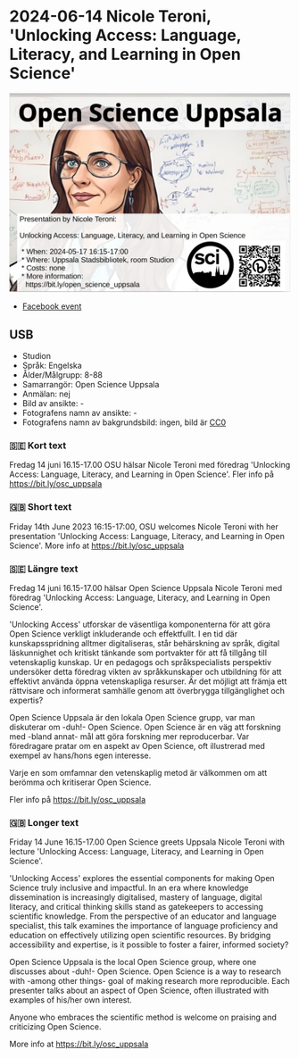 # 2024-06-14 Nicole Teroni, 'Unlocking Access: Language, Literacy, and Learning in Open Science'

![Nicole Teroni, 'Unlocking Access: Language, Literacy, and Learning in Open Science'](20240614_screens.jpg)

* [Facebook event](https://fb.me/e/blcUoGz76)

## USB

* Studion
* Språk: Engelska
* Ålder/Målgrupp: 8-88
* Samarrangör: Open Science Uppsala
* Anmälan: nej
* Bild av ansikte: -
* Fotografens namn av ansikte: -
* Fotografens namn av bakgrundsbild: ingen, bild är [CC0](https://en.wikipedia.org/wiki/Creative_Commons_license#Zero_/_public_domain)

### :sweden: Kort text

Fredag 14 juni 16.15-17.00 OSU hälsar Nicole Teroni
med föredrag 'Unlocking Access: Language, Literacy, and Learning in Open Science'.
Fler info på <https://bit.ly/osc_uppsala>

### :gb: Short text

Friday 14th June 2023 16:15-17:00, OSU welcomes Nicole Teroni
with her presentation 'Unlocking Access: Language, Literacy, and Learning in Open Science'.
More info at <https://bit.ly/osc_uppsala>

### :sweden: Längre text

Fredag 14 juni 16.15-17.00 hälsar Open Science Uppsala
Nicole Teroni
med föredrag 'Unlocking Access: Language, Literacy, and Learning in Open Science'.

'Unlocking Access' utforskar de väsentliga komponenterna
för att göra Open Science verkligt inkluderande och effektfullt.
I en tid där kunskapsspridning alltmer digitaliseras,
står behärskning av språk, digital läskunnighet och kritiskt tänkande
som portvakter för att få tillgång till vetenskaplig kunskap.
Ur en pedagogs och språkspecialists perspektiv undersöker
detta föredrag vikten av språkkunskaper
och utbildning för att effektivt använda öppna vetenskapliga resurser.
Är det möjligt att främja ett rättvisare och informerat samhälle
genom att överbrygga tillgänglighet och expertis?

Open Science Uppsala är den lokala Open Science grupp,
var man diskuterar om -duh!- Open Science.
Open Science är en väg att forskning med -bland annat-
mål att göra forskning mer reproducerbar.
Var föredragare pratar om en aspekt av Open Science, oft
illustrerad med exempel av hans/hons egen interesse.

Varje en som omfamnar den vetenskaplig metod är välkommen
om att berömma och kritiserar Open Science.

Fler info på <https://bit.ly/osc_uppsala>

### :gb: Longer text

Friday 14 June 16.15-17.00 Open Science greets Uppsala
Nicole Teroni
with lecture 'Unlocking Access: Language, Literacy, and Learning in Open Science'.

'Unlocking Access' explores the essential components for making Open Science truly inclusive and impactful. In an era where knowledge dissemination is increasingly digitalised, mastery of language, digital literacy, and critical thinking skills stand as gatekeepers to accessing scientific knowledge. From the perspective of an educator and language specialist, this talk examines the importance of language proficiency and education on effectively utilizing open scientific resources. By bridging accessibility and expertise, is it possible to foster a fairer, informed society?

Open Science Uppsala is the local Open Science group,
where one discusses about -duh!- Open Science.
Open Science is a way to research with -among other things-
goal of making research more reproducible.
Each presenter talks about an aspect of Open Science, often
illustrated with examples of his/her own interest.

Anyone who embraces the scientific method is welcome
on praising and criticizing Open Science.

More info at <https://bit.ly/osc_uppsala>
